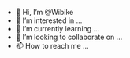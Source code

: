 - 👋 Hi, I’m @Wibike
- 👀 I’m interested in ...
- 🌱 I’m currently learning ...
- 💞️ I’m looking to collaborate on ...
- 📫 How to reach me ...

<!---
Wibike/Wibike is a ✨ special ✨ repository because its `README.md` (this file) appears on your GitHub profile.
You can click the Preview link to take a look at your changes.
--->
